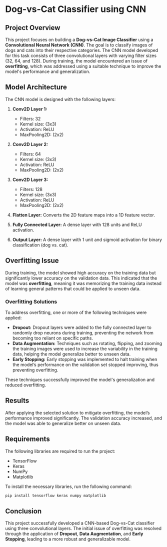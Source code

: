# Dog-vs-Cat Classifier using CNN

## Project Overview

This project focuses on building a **Dog-vs-Cat Image Classifier** using a **Convolutional Neural Network (CNN)**. The goal is to classify images of dogs and cats into their respective categories. The CNN model developed for this task consists of three convolutional layers with varying filter sizes (32, 64, and 128). During training, the model encountered an issue of **overfitting**, which was addressed using a suitable technique to improve the model's performance and generalization.

## Model Architecture

The CNN model is designed with the following layers:

1. **Conv2D Layer 1:** 
   - Filters: 32
   - Kernel size: (3x3)
   - Activation: ReLU
   - MaxPooling2D: (2x2)
   
2. **Conv2D Layer 2:** 
   - Filters: 64
   - Kernel size: (3x3)
   - Activation: ReLU
   - MaxPooling2D: (2x2)

3. **Conv2D Layer 3:** 
   - Filters: 128
   - Kernel size: (3x3)
   - Activation: ReLU
   - MaxPooling2D: (2x2)
   
4. **Flatten Layer:** Converts the 2D feature maps into a 1D feature vector.

5. **Fully Connected Layer:** A dense layer with 128 units and ReLU activation.

6. **Output Layer:** A dense layer with 1 unit and sigmoid activation for binary classification (dog vs. cat).

## Overfitting Issue

During training, the model showed high accuracy on the training data but significantly lower accuracy on the validation data. This indicated that the model was **overfitting**, meaning it was memorizing the training data instead of learning general patterns that could be applied to unseen data.

### Overfitting Solutions

To address overfitting, one or more of the following techniques were applied:

- **Dropout:** Dropout layers were added to the fully connected layer to randomly drop neurons during training, preventing the network from becoming too reliant on specific paths.
- **Data Augmentation:** Techniques such as rotating, flipping, and zooming the training images were used to increase the variability in the training data, helping the model generalize better to unseen data.
- **Early Stopping:** Early stopping was implemented to halt training when the model’s performance on the validation set stopped improving, thus preventing overfitting.

These techniques successfully improved the model's generalization and reduced overfitting.

## Results

After applying the selected solution to mitigate overfitting, the model’s performance improved significantly. The validation accuracy increased, and the model was able to generalize better on unseen data.

## Requirements

The following libraries are required to run the project:

- TensorFlow
- Keras
- NumPy
- Matplotlib

To install the necessary libraries, run the following command:
```bash
pip install tensorflow keras numpy matplotlib
```

## Conclusion

This project successfully developed a CNN-based Dog-vs-Cat classifier using three convolutional layers. The initial issue of overfitting was resolved through the application of **Dropout**, **Data Augmentation**, and **Early Stopping**, leading to a more robust and generalizable model.
